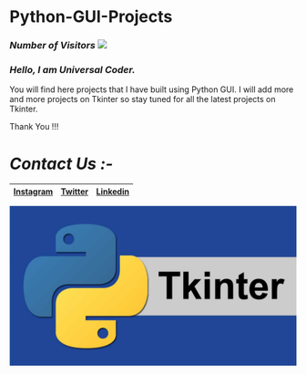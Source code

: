 # Python-GUI-Projects
### *Number of Visitors*  ![](https://visitor-badge.glitch.me/badge?page_id=universal_coder)
### *Hello, I am Universal Coder.*
You will find here projects that I have built using Python GUI. I will add more and more projects on Tkinter so stay tuned for all the latest projects on Tkinter. 

Thank You !!!

# *Contact Us :-*


|[Instagram](https://instagram.com/universal_coder)|[Twitter](https://twitter.com/LondheAaryan)|[Linkedin](https://www.linkedin.com/in/aaryan-r-londhe-0a1809179/)|
|-|-|-|

![](https://github.com/aaryanrlondhe/aaryanrlondhe/blob/main/e508febfbc11.jpg)

